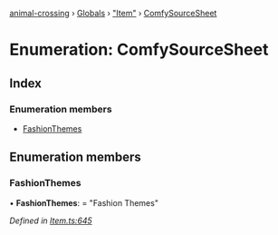 [animal-crossing](../README.md) › [Globals](../globals.md) › ["Item"](../modules/_item_.md) › [ComfySourceSheet](_item_.comfysourcesheet.md)

# Enumeration: ComfySourceSheet

## Index

### Enumeration members

* [FashionThemes](_item_.comfysourcesheet.md#fashionthemes)

## Enumeration members

###  FashionThemes

• **FashionThemes**: = "Fashion Themes"

*Defined in [Item.ts:645](https://github.com/Norviah/animal-crossing/blob/d0e2651/module/types/Item.ts#L645)*
